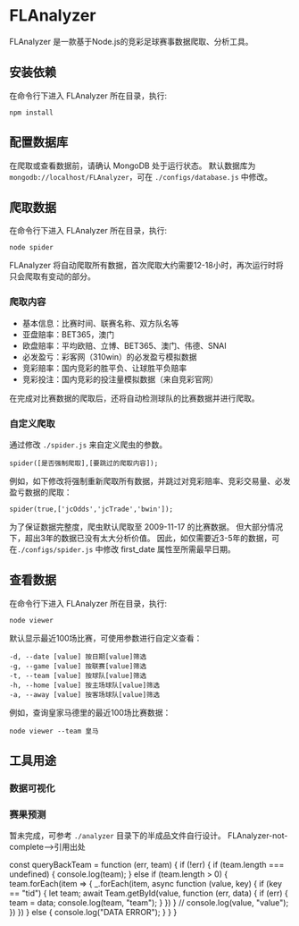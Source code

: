 # FLAnalyzer

FLAnalyzer 是一款基于Node.js的竞彩足球赛事数据爬取、分析工具。

## 安装依赖
在命令行下进入 FLAnalyzer 所在目录，执行:
```
npm install
```

## 配置数据库
在爬取或查看数据前，请确认 MongoDB 处于运行状态。
默认数据库为 `mongodb://localhost/FLAnalyzer`，可在 `./configs/database.js` 中修改。

## 爬取数据
在命令行下进入 FLAnalyzer 所在目录，执行:
```
node spider
```
FLAnalyzer 将自动爬取所有数据，首次爬取大约需要12-18小时，再次运行时将只会爬取有变动的部分。

### 爬取内容

- 基本信息：比赛时间、联赛名称、双方队名等
- 亚盘赔率：BET365，澳门
- 欧盘赔率：平均欧赔、立博、BET365、澳门、伟德、SNAI
- 必发盈亏：彩客网（310win）的必发盈亏模拟数据
- 竞彩赔率：国内竞彩的胜平负、让球胜平负赔率
- 竞彩投注：国内竞彩的投注量模拟数据（来自竞彩官网）

在完成对比赛数据的爬取后，还将自动检测球队的比赛数据并进行爬取。

### 自定义爬取

通过修改 `./spider.js` 来自定义爬虫的参数。
```
spider([是否强制爬取],[要跳过的爬取内容]);
```
例如，如下修改将强制重新爬取所有数据，并跳过对竞彩赔率、竞彩交易量、必发盈亏数据的爬取：

```
spider(true,['jcOdds','jcTrade','bwin']);
```
为了保证数据完整度，爬虫默认爬取至 2009-11-17 的比赛数据。
但大部分情况下，超出3年的数据已没有太大分析价值。
因此，如仅需要近3-5年的数据，可在`./configs/spider.js` 中修改 first_date 属性至所需最早日期。


## 查看数据
在命令行下进入 FLAnalyzer 所在目录，执行:
```
node viewer
```
默认显示最近100场比赛，可使用参数进行自定义查看：

```
-d, --date [value] 按日期[value]筛选
-g, --game [value] 按联赛[value]筛选
-t, --team [value] 按球队[value]筛选
-h, --home [value] 按主场球队[value]筛选
-a, --away [value] 按客场球队[value]筛选
```
例如，查询皇家马德里的最近100场比赛数据：
```
node viewer --team 皇马
```


## 工具用途
### 数据可视化
### 赛果预测
暂未完成，可参考 `./analyzer` 目录下的半成品文件自行设计。
FLAnalyzer-not-complete-->引用出处

const queryBackTeam = function (err, team) {
  if (!err) {
    if (team.length === undefined) {
      console.log(team);
    } else if (team.length > 0) {
      team.forEach(item => {
        _.forEach(item, async function (value, key) {
          if (key == "tid") {
            let team;
            await Team.getById(value, function (err, data) {
              if (err) {
                team = data;
                console.log(team, "team");
              }
            })
          }
          // console.log(value, "value");
        })
      })
    } else {
      console.log("DATA ERROR");
    }
  }
}